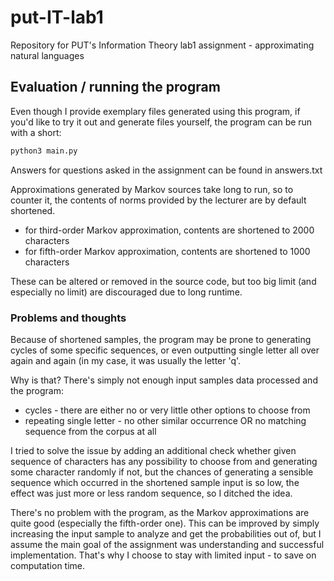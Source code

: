 # put-IT-lab1
Repository for PUT's Information Theory lab1 assignment - approximating natural languages

## Evaluation / running the program
Even though I provide exemplary files generated using this program, if you'd like to try it out and generate files yourself, the program can be run with a short:
```python
python3 main.py
```
Answers for questions asked in the assignment can be found in answers.txt

Approximations generated by Markov sources take long to run, so to counter it, the contents of norms provided by the lecturer are by default shortened.
- for third-order Markov approximation, contents are shortened to 2000 characters
- for fifth-order Markov approximation, contents are shortened to 1000 characters

These can be altered or removed in the source code, but too big limit (and especially no limit) are discouraged due to long runtime.

### Problems and thoughts
Because of shortened samples, the program may be prone to generating cycles of some specific sequences, or even outputting single letter all over again and again (in my case, it was usually the letter 'q'.

Why is that? There's simply not enough input samples data processed and the program:
- cycles - there are either no or very little other options to choose from
- repeating single letter - no other similar occurrence OR no matching sequence from the corpus at all

I tried to solve the issue by adding an additional check whether given sequence of characters has any possibility to choose from and generating some character randomly if not, but the chances of generating a sensible sequence which occurred in the shortened sample input is so low, the effect was just more or less random sequence, so I ditched the idea.

There's no problem with the program, as the Markov approximations are quite good (especially the fifth-order one). This can be improved by simply increasing the input sample to analyze and get the probabilities out of, but I assume the main goal of the assignment was understanding and successful implementation. That's why I choose to stay with limited input - to save on computation time.
